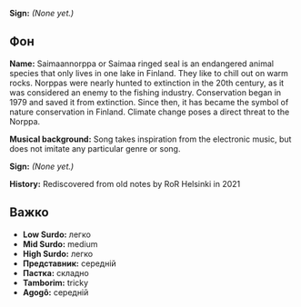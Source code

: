 **Sign:** *(None yet.)*

## Фон

**Name:** Saimaannorppa or Saimaa ringed seal is an endangered animal species
that only lives in one lake in Finland. They like to chill out on warm rocks.
Norppas were nearly hunted to extinction in the 20th century, as it was
considered an enemy to the fishing industry. Conservation began in 1979 and
saved it from extinction. Since then, it has became the symbol of nature
conservation in Finland. Climate change poses a direct threat to the Norppa.

**Musical background:** Song takes inspiration from the electronic music, but
does not imitate any particular genre or song.

**Sign:** *(None yet.)*

**History:** Rediscovered from old notes by RoR Helsinki in 2021

## Важко

* **Low Surdo:** легко
* **Mid Surdo:** medium
* **High Surdo:** легко
* **Представник:** середній
* **Пастка:** складно
* **Tamborim:** tricky
* **Agogô:** середній
